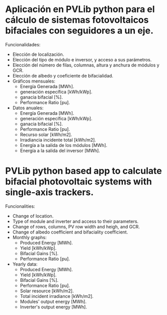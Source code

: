 # Aplicación en PVLib python para el cálculo de sistemas fotovoltaicos bifaciales con seguidores a un eje.
Funcionalidades:
- Elección de localización.
- Elección del tipo de módulo e inversor, y acceso a sus parámetros.
- Elección del número de filas, columnas, altura y anchura de módulos y GCR.
- Elección de albedo y coeficiente de bifacialidad.
- Gráficos mensuales:
  - Energía Generada [MWh]. 
  - generación específica [kWh/kWp].
  - ganacia bifacial [%].
  - Performance Ratio [pu].
- Datos anuales:
  - Energía Generada [MWh]. 
  - generación específica [kWh/kWp]. 
  - ganacia bifacial [%].
  - Performance Ratio [pu].
  - Recurso solar [kWh/m2].
  - Irradiancia incidente total [kWh/m2].
  - Energía a la salida de los módulos [MWh].
  - Energía a la salida del inversor [MWh].
 

# PVLib python based app to calculate bifacial photovoltaic systems with single-axis trackers.
Funcionalities:
- Change of location.
- Type of module and inverter and access to their parameters.
- Change of rows, columns, PV row width and heigh, and GCR.
- Change of albedo coefficient and bifaciality coefficient.
- Monthly graphs:
  - Produced Energy [MWh]. 
  - Yield [kWh/kWp].
  - Bifacial Gains [%].
  - Performance Ratio [pu].
- Yearly data:
  - Produced Energy [MWh]. 
  - Yield [kWh/kWp].
  - Bifacial Gains [%].
  - Performance Ratio [pu].
  - Solar resource [kWh/m2].
  - Total incident irradiance [kWh/m2].
  - Modules' output energy [MWh].
  - Inverter's output energy [MWh].

